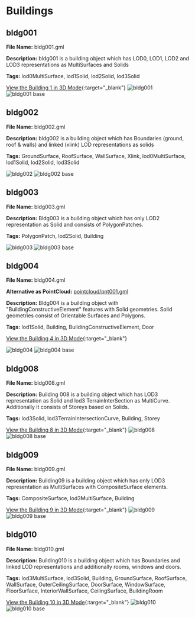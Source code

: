 # Buildings

## bldg001

**File Name:** bldg001.gml

**Description:** bldg001 is a building object which has LOD0, LOD1, LOD2 and LOD3 representations as MultiSurfaces and Solids

**Tags:** lod0MultiSurface, lod1Solid, lod2Solid, lod3Solid

[View the Building 1 in 3D Mode](https://github.com/muratkendir/samplycity/tree/main/docs/buildings3d/bldg001.md){:target="_blank"}
![bldg001](images/bldg001.png)
![bldg001 base](images/bldg001_base.png)

## bldg002

**File Name:** bldg002.gml

**Description:** bldg002 is a building object which has Boundaries (ground, roof & walls) and linked (xlink) LOD representations as solids

**Tags:** GroundSurface, RoofSurface, WallSurface, Xlink, lod0MultiSurface, lod1Solid, lod2Solid, lod3Solid

![bldg002](images/bldg002.png)
![bldg002 base](images/bldg002_base.png)

## bldg003

**File Name:** bldg003.gml

**Description:** Bldg003 is a building object which has only LOD2 representation as Solid and consists of PolygonPatches.

**Tags:** PolygonPatch, lod2Solid, Building

![bldg003](images/bldg003.png)
![bldg003 base](images/bldg003_base.png)

## bldg004

**File Name:** bldg004.gml

**Alternative as PointCloud:** [pointcloud/pnt001.gml](pointcloud.md)

**Description:** Bldg004 is a building object with "BuildingConstructiveElement" features with Solid geometries. Solid geometries consist of Orientable Surfaces and Polygons.

**Tags:** lod1Solid, Building, BuildingConstructiveElement, Door

[View the Building 4 in 3D Mode](https://github.com/muratkendir/samplycity/tree/main/docs/buildings3d/bldg004.md){:target="_blank"}

![bldg004](images/bldg004.png)
![bldg004 base](images/bldg004_base.png)

## bldg008

**File Name:** bldg008.gml

**Description:** Building 008 is a building object which has LOD3 representation as Solid and lod3 TerrainInterSection as MultiCurve. Additionally it consists of Storeys based on Solids.

**Tags:** lod3Solid, lod3TerrainIntersectionCurve, Building, Storey

[View the Building 8 in 3D Mode](https://github.com/muratkendir/samplycity/tree/main/docs/buildings3d/bldg008.md){:target="_blank"}
![bldg008](images/bldg008.png)
![bldg008 base](images/bldg008_base.png)

## bldg009

**File Name:** bldg009.gml

**Description:** Building09 is a building object which has only LOD3 representation as MultiSurfaces with CompositeSurface elements.

**Tags:** CompositeSurface, lod3MultiSurface, Building

[View the Building 9 in 3D Mode](https://github.com/muratkendir/samplycity/tree/main/docs/buildings3d/bldg009.md){:target="_blank"}
![bldg009](images/bldg009.png)
![bldg009 base](images/bldg009_base.png)

## bldg010

**File Name:** bldg010.gml

**Description:** Building010 is a building object which has Boundaries and linked LOD representations and additionally rooms, windows and doors.

**Tags:** lod3MultiSurface, lod3Solid, Building, GroundSurface, RoofSurface, WallSurface, OuterCeilingSurface, DoorSurface, WindowSurface, FloorSurface, InteriorWallSurface, CeilingSurface, BuildingRoom

[View the Building 10 in 3D Mode](https://github.com/muratkendir/samplycity/tree/main/docs/buildings3d/bldg010.md){:target="_blank"}
![bldg010](images/bldg010.png)
![bldg010 base](images/bldg010_base.png)